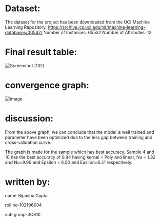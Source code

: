 # Dataset:
The dataset for the project has been downloaded from the UCI Machine Learning Repository. https://archive.ics.uci.edu/ml/machine-learning-databases/00542/
Number of Instances: 65532
Number of Attributes: 12



# Final result table:
![Screenshot (102)](https://user-images.githubusercontent.com/107835619/233161204-fd063673-34af-4215-a10e-b2b1e51cc7ee.png)

# convergence graph:
![image](https://user-images.githubusercontent.com/107835619/233160932-1733447f-8756-4c02-b3b3-a1a5fff457da.png)


# discussion:
From the above graph, we can conclude that the model is well trained and parameter have been optimized due to the less gap between training and cross-validation curve.

The graph is made for the sample which has best accuracy. Sample 4 and 10 has the best accuracy of 0.84 having kernel = Poly and linear, Nu = 1.32 and Nu=9.99 and Epsilon = 6.00 and Epsilon=6.31 respectively.

# written by:
name-Bipasha Gupta

roll no-102196004

sub group-3CS10
